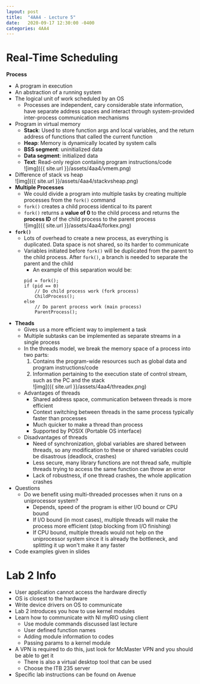 ```yaml
---
layout: post
title:  "4AA4 - Lecture 5"
date:   2020-09-17 12:30:00 -0400
categories: 4AA4
---
```


Real-Time Scheduling
===

**Process**
- A program in execution
- An abstraction of a running system
- The logical unit of work scheduled by an OS
    - Processes are independent, cary considerable state information, have separate address spaces and interact through system-provided inter-process communication mechanisms
- Program in virtual memory
    - **Stack**: Used to store function args and local variables, and the return address of functions that called the current function
    - **Heap**: Memory is dynamically located by system calls
    - **BSS segment**: uninitialized data
    - **Data segment**: initialized data
    - **Text**: Read-only region contaiing program instructions/code  
    ![img]({{ site.url }}/assets/4aa4/vmem.png)
- Difference of stack vs heap  
    ![img]({{ site.url }}/assets/4aa4/stackvsheap.png) 
- **Multiple Processes**
    - We could divide a program into multiple tasks by creating multiple processes from the `fork()` command
    - `fork()` creates a child process identical to its parent
    - `fork()` returns a **value of 0** to the child process and returns the **process ID** of the child process to the parent process  
    ![img]({{ site.url }}/assets/4aa4/forkex.png)
- **`fork()`**
    - Lots of overhead to create a new process, as everything is duplicated. Data space is not shared, so its harder to communicate
    - Variables initiated before `fork()` will be duplicated from the parent to the child process. After `fork()`, a branch is needed to separate the parent and the child
        - An example of this separation would be:  
        ```
        pid = fork();
        if (pid == 0)
            // Do child process work (fork process)
            ChildProcess();
        else
            // Do parent process work (main process)
            ParentProcess();
        ```
- **Theads**
    - Gives us a more efficient way to implement a task
    - Multiple subtasks can be implemented as separate streams in a single process
    - In the threads model, we break the memory space of a process into two parts:
        1. Contains the program-wide resources such as global data and program instructions/code
        2. Information pertaining to the execution state of control stream, such as the PC and the stack  
    ![img]({{ site.url }}/assets/4aa4/threadex.png)
    - Advantages of threads
        - Shared address space, communication between threads is more efficient
        - Context switching between threads in the same process typically faster than processes
        - Much quicker to make a thread than process
        - Supported by POSIX (Portable OS interface)
    - Disadvantages of threads
        - Need of synchronization, global variables are shared between threads, so any modification to these or shared variables could be disastrous (deadlock, crashes)
        - Less secure, many library functions are not thread safe, multiple threads trying to access the same function can throw an error
        - Lack of robustness, if one thread crashes, the whole application crashes
- Questions
    - Do we benefit using multi-threaded processes when it runs on a uniprocessor system?
        - Depends, speed of the program is either I/O bound or CPU bound
        - If I/O bound (in most cases), multiple threads will make the process more efficient (stop blocking from I/O finishing)
        - If CPU bound, multiple threads would not help on the uniprocessor system since it is already the bottleneck, and splitting it up won't make it any faster
- Code examples given in slides

Lab 2 Info
===
- User application cannot access the hardware directly
- OS is closest to the hardware
- Write device drivers on OS to communicate
- Lab 2 introduces you how to use kernel modules
- Learn how to communicate with NI myRIO using client
    - Use module commands discussed last lecture
    - User defined function names
    - Adding module information to codes
    - Passing params to a kernel module
- A VPN is required to do this, just look for McMaster VPN and you should be able to get it
    - There is also a virtual desktop tool that can be used
    - Choose the ITB 235 server
- Specific lab instructions can be found on Avenue
